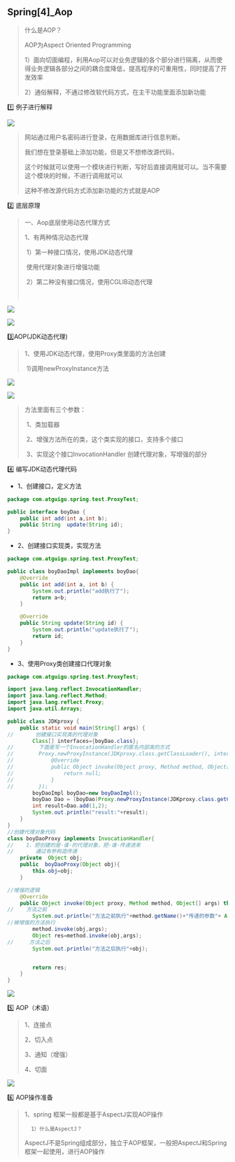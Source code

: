 ## Spring[4]_Aop

> 什么是AOP？
>
>  AOP为Aspect Oriented Programming
>
> 1）面向切面编程，利用Aop可以对业务逻辑的各个部分进行隔离，从而使得业务逻辑各部分之间的耦合度降低，提高程序的可重用性，同时提高了开发效率
>
> 2）通俗解释，不通过修改软代码方式，在主干功能里面添加新功能

:one: 例子进行解释

![](https://i.loli.net/2021/03/15/4JZTo2ciNdK8rDs.png)

> 网站通过用户名密码进行登录，在用数据库进行信息判断。
>
> 我们想在登录基础上添加功能，但是又不想修改源代码，
>
> 这个时候就可以使用一个模块进行判断，写好后直接调用就可以。当不需要这个模块的时候，不进行调用就可以
>
> 这种不修改源代码方式添加新功能的方式就是AOP

:two: 底层原理

> 一、Aop底层使用动态代理方式
>
>  	1、有两种情况动态代理
>
> ​		1）第一种接口情况，使用JDK动态代理
>
> ​			使用代理对象进行增强功能
>
> ​       2）第二种没有接口情况，使用CGLIB动态代理
>
> ​     

![](https://i.loli.net/2021/03/15/hb7KJsgw1tzjlvx.png)

![](https://i.loli.net/2021/03/15/ELV4KS3himluAY7.png)

:three:AOP(JDK动态代理)

> 1、使用JDK动态代理，使用Proxy类里面的方法创建 
>
> ​	1)调用newProxyInstance方法

![](https://i.loli.net/2021/03/15/r42FhoZ7tdKvSsJ.png)

![](https://i.loli.net/2021/03/15/W4YbG1uqdvBNMaS.png)

>   方法里面有三个参数：
>
> ​		1、类加载器
>
> ​		2、增强方法所在的类，这个类实现的接口，支持多个接口
>
> ​		3、实现这个接口InvocationHandler 创建代理对象，写增强的部分

:four: 编写JDK动态代理代码

- 1、创建接口，定义方法

```java
package com.atguigu.spring.test.ProxyTest;

public interface boyDao {
    public int add(int a,int b);
    public String  update(String id);
}

```

- 2、创建接口实现类，实现方法

```java
package com.atguigu.spring.test.ProxyTest;

public class boyDaoImpl implements boyDao{
    @Override
    public int add(int a, int b) {
        System.out.println("add执行了");
        return a+b;
    }

    @Override
    public String update(String id) {
        System.out.println("update执行了");
        return id;
    }
}


```

- 3、使用Proxy类创建接口代理对象

```java
package com.atguigu.spring.test.ProxyTest;

import java.lang.reflect.InvocationHandler;
import java.lang.reflect.Method;
import java.lang.reflect.Proxy;
import java.util.Arrays;

public class JDKproxy {
    public static void main(String[] args) {
//       创建接口实现类的代理对象
        Class[] interfaces={boyDao.class};
//        下面是写一个InvocationHandler的匿名内部类的方式
//        Proxy.newProxyInstance(JDKproxy.class.getClassLoader(), interfaces, new InvocationHandler() {
//            @Override
//            public Object invoke(Object proxy, Method method, Object[] args) throws Throwable {
//                return null;
//            }
//        });
        boyDaoImpl boyDao=new boyDaoImpl();
        boyDao Dao = (boyDao)Proxy.newProxyInstance(JDKproxy.class.getClassLoader(), interfaces, new boyDaoProxy(boyDao));
        int result=Dao.add(1,2);
        System.out.println("result:"+result);
    }
}
//创建代理对象代码
class boyDaoProxy implements InvocationHandler{
//    1、把创建的是·谁·的代理对象，把·谁·传递进来
//       通过有参构造传递
    private  Object obj;
    public  boyDaoProxy(Object obj){
        this.obj=obj;
    }

//增强的逻辑
    @Override
    public Object invoke(Object proxy, Method method, Object[] args) throws Throwable {
//    方法之前
        System.out.println("方法之前执行"+method.getName()+"传递的参数"+ Arrays.toString(args));
//被增强的方法执行
        method.invoke(obj,args);
        Object res=method.invoke(obj,args);
//     方法之后
        System.out.println("方法之后执行"+obj);


        return res;
    }
}
```

![](https://i.loli.net/2021/03/15/Skg81dPB6euKnQs.png)



:five: AOP（术语）

> 1、连接点
>
> 2、切入点
>
> 3、通知（增强）
>
> 4、切面

![](https://i.loli.net/2021/03/15/4j9tzdBYNGCJOFX.png)

:six: AOP操作准备

> 1、spring 框架一般都是基于AspectJ实现AOP操作
>
>   	1）什么是AspectJ？
>
> ​			AspectJ不是Spring组成部分，独立于AOP框架，一般把AspectJ和Spring框架一起使用，进行AOP操作